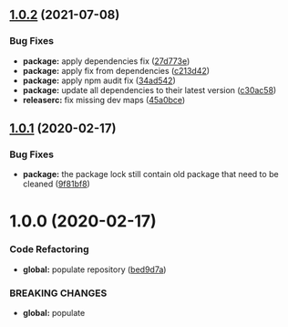 ## [1.0.2](https://github.com/Itee/itee-oracle/compare/v1.0.1...v1.0.2) (2021-07-08)


### Bug Fixes

* **package:** apply dependencies fix ([27d773e](https://github.com/Itee/itee-oracle/commit/27d773e721fb6259115d29e909c01cbc090371c2))
* **package:** apply fix from dependencies ([c213d42](https://github.com/Itee/itee-oracle/commit/c213d428fb398432134abe3607363a6aaddefcf6))
* **package:** apply npm audit fix ([34ad542](https://github.com/Itee/itee-oracle/commit/34ad542cce6ecdb74783b20f26ce864fdfa751f0))
* **package:** update all dependencies to their latest version ([c30ac58](https://github.com/Itee/itee-oracle/commit/c30ac5810b4a21591cd4dd6d0db1694c615956a3))
* **releaserc:** fix missing dev maps ([45a0bce](https://github.com/Itee/itee-oracle/commit/45a0bce707d1e015f9f85bfbe7385fb94a90883f))

## [1.0.1](https://github.com/Itee/itee-oracle/compare/v1.0.0...v1.0.1) (2020-02-17)


### Bug Fixes

* **package:** the package lock still contain old package that need to be cleaned ([9f81bf8](https://github.com/Itee/itee-oracle/commit/9f81bf86e83eaf04b0c5d5c08b9eaebf9cf31422))

# 1.0.0 (2020-02-17)


### Code Refactoring

* **global:** populate repository ([bed9d7a](https://github.com/Itee/itee-oracle/commit/bed9d7a771b437871282adec1a3835b751049201))


### BREAKING CHANGES

* **global:** populate
